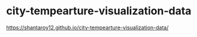 # city-tempearture-visualization-data
https://shantaroy12.github.io/city-tempearture-visualization-data/
